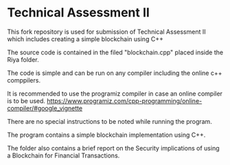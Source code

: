 # Technical Assessment II
This fork repository is used for submission of Technical Assessment II which includes creating a simple blockchain using C++

The source code is contained in the filed "blockchain.cpp" placed inside the Riya folder.

The code is simple and can be run on any compiler including the online c++ comppilers.

It is recommended to use the programiz compiler in case an online compiler is to be used. 
https://www.programiz.com/cpp-programming/online-compiler/#google_vignette

There are no special instructions to be noted while running the program. 

The program contains a simple blockchain implementation using C++.

The folder also contains a brief report on the Security implications of using a Blockchain for Financial Transactions.
